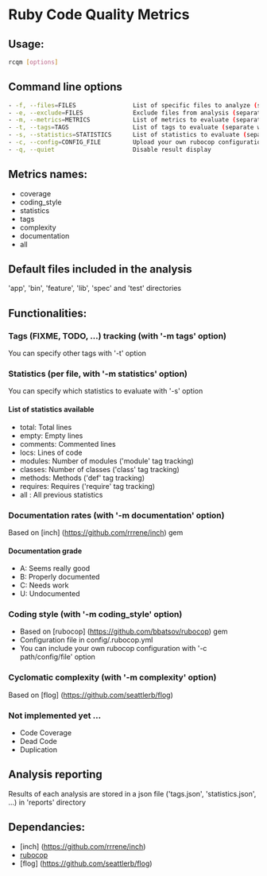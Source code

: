 # Ruby Code Quality Metrics

## Usage:

```bash
rcqm [options]
```

## Command line options

```bash
- -f, --files=FILES                List of specific files to analyze (separate with ',')
- -e, --exclude=FILES              Exclude files from analysis (separate with ',')
- -m, --metrics=METRICS            List of metrics to evaluate (separate with ',')
- -t, --tags=TAGS                  List of tags to evaluate (separate with ',')
- -s, --statistics=STATISTICS      List of statistics to evaluate (separate with ',')
- -c, --config=CONFIG_FILE         Upload your own rubocop configuration file
- -q, --quiet                      Disable result display
```

## Metrics names:
- coverage 
- coding_style 
- statistics
- tags
- complexity 
- documentation
- all

## Default files included in the analysis

'app', 'bin', 'feature', 'lib', 'spec' and 'test' directories

## Functionalities:

### Tags (FIXME, TODO, ...) tracking (with '-m tags' option)

You can specify other tags with '-t' option

### Statistics (per file, with '-m statistics' option)

You can specify which statistics to evaluate with '-s' option

#### List of statistics available
- total: Total lines
- empty: Empty lines
- comments: Commented lines
- locs: Lines of code
- modules: Number of modules ('module' tag tracking)
- classes: Number of classes ('class' tag tracking) 
- methods: Methods ('def' tag tracking)
- requires: Requires ('require' tag tracking)
- all : All previous statistics

### Documentation rates (with '-m documentation' option)

Based on [inch] (https://github.com/rrrene/inch) gem

#### Documentation grade
- A: Seems really good
- B: Properly documented
- C: Needs work
- U: Undocumented

### Coding style (with '-m coding_style' option)

- Based on [rubocop] (https://github.com/bbatsov/rubocop) gem
- Configuration file in config/.rubocop.yml
- You can include your own rubocop configuration with '-c path/config/file' option

### Cyclomatic complexity (with '-m complexity' option)

Based on [flog] (https://github.com/seattlerb/flog)

### Not implemented yet ...
- Code Coverage
- Dead Code
- Duplication

## Analysis reporting

Results of each analysis are stored in a json file ('tags.json', 'statistics.json', ...)  in 'reports' directory

## Dependancies:
* [inch] (https://github.com/rrrene/inch)
* [rubocop](https://github.com/bbatsov/rubocop)
* [flog] (https://github.com/seattlerb/flog)
